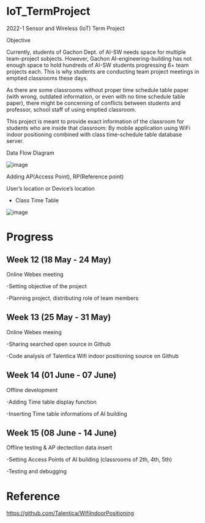 # IoT_TermProject
2022-1 Sensor and Wireless (IoT) Term Project

Objective

Currently, students of Gachon Dept. of AI-SW needs space for multiple team-project subjects. 
However, Gachon AI-engineering-building has not enough space to hold hundreds of AI-SW students progressing 6+ team projects each. 
This is why students are conducting team project meetings in emptied classrooms these days.

As there are some classrooms without proper time schedule table paper (with wrong, outdated information, or even with no time schedule table paper), there might be concerning of conflicts between students and professor, school staff of using emptied classroom.

This project is meant to provide exact information of the classroom for students who are inside that classroom: By mobile application using WiFi indoor positioning combined with class time-schedule table database server.


Data Flow Diagram


![image](https://user-images.githubusercontent.com/90828283/173230080-c42c6a2d-e88b-486a-8d0e-88bec8b60e32.png)

Adding AP(Access Point), RP(Reference point)

User’s location or Device’s location

+ Class Time Table



 ![image](https://user-images.githubusercontent.com/90828283/173230085-e0ff717e-75a9-4f86-8cd5-52044b217f6f.png)
 
 
 # Progress
 
 ## Week 12 (18 May - 24 May)
 
 Online Webex meeting
 
 -Setting objective of the project
 
 -Planning project, distributing role of team members

 
 
 
 ## Week 13 (25 May - 31 May)
 
 Online Webex meeing
 
 -Sharing searched open source in Github
 
 -Code analysis of Talentica Wifi indoor positioning source on Github
 
 
 
 
 ## Week 14 (01 June - 07 June)
 
 Offline development
 
 -Adding Time table display function
 
 -Inserting Time table informations of AI building
 
 
 
 
 ## Week 15 (08 June - 14 June)
 
 Offline testing & AP dectection data insert
 
 -Setting Access Points of AI building (classrooms of 2th, 4th, 5th)
 
 -Testing and debugging


# Reference

https://github.com/Talentica/WifiIndoorPositioning
